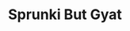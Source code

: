 ---
slug: sprunki-but-gyat-2028
title: Sprunki But Gyat
description: "Sprunki But Gyat is an exciting online game. Play for free directly in your browser!"
icon: /images/popular_mods/Sprunki But Gyat.png
url: https://wowtbc.net/sprunkin/sprunki-gyat/index.html
previewImage: /images/popular_mods/Sprunki But Gyat.png
type: popular mods

# SEO配置
seo:
  title: "Sprunki But Gyat - Play Free Online Game | Fun Browser Games"
  description: "Sprunki But Gyat - Play this fun online game for free in your browser. No download required!"
  ogImage: "/images/popular_mods/Sprunki But Gyat.png"
  keywords: "sprunki-but-gyat-2028, online game, browser game, free game, popular mods game, play online"

videoUrls:
  - https://www.youtube.com/embed/example1
  - https://www.youtube.com/embed/example2

whyPlay:
  title: "Why Play Sprunki But Gyat?"
  items:
    - "Immersive Gameplay: Sprunki But Gyat offers an engaging and immersive gaming experience that will keep you entertained for hours"
    - "Challenging Levels: Test your skills with increasingly difficult challenges and obstacles"
    - "Beautiful Graphics: Enjoy stunning visuals and smooth animations that bring the game world to life"
    - "Regular Updates: New content and features are added regularly to keep the game fresh and exciting"
    - "Free to Play: Experience all the fun without spending a penny"
    - "Community Features: Connect with other players, share strategies, and compete for high scores"
    - "Cross-Platform: Play on any device with a web browser, no downloads required"

features:
  title: "Key Features of Sprunki But Gyat"
  image: "/images/popular_mods/Sprunki But Gyat.png"
  items:
    - "Intuitive Controls: Easy to learn controls make Sprunki But Gyat accessible for players of all skill levels"
    - "Multiple Game Modes: Enjoy various gameplay options that provide different challenges and experiences"
    - "Character Customization: Personalize your gaming experience with unique characters and items"
    - "Achievement System: Complete special tasks to earn rewards and recognition"
    - "Leaderboards: Compete with players worldwide and see who can achieve the highest scores"

characteristics:
  title: "Game Characteristics"
  image: "/images/popular_mods/Sprunki But Gyat.png"
  items:
    - "Genre: Popular mods game with elements of strategy and skill"
    - "Difficulty: Suitable for both casual gamers and those seeking a challenge"
    - "Play Time: Quick sessions or extended gameplay, depending on your preference"
    - "Art Style: Vibrant and engaging visuals that enhance the gaming experience"
    - "Sound Design: Immersive audio that complements the gameplay perfectly"

info: "Sprunki But Gyat is an exciting online game that offers players a unique and engaging gaming experience. With its intuitive controls, stunning visuals, and challenging gameplay, Sprunki But Gyat provides hours of entertainment for players of all ages and skill levels. Whether you're looking for a quick gaming session during a break or an extended play session, Sprunki But Gyat delivers an immersive experience that will keep you coming back for more. The game features multiple levels of increasing difficulty, ensuring that players are constantly challenged as they progress. With regular updates adding new content and features, Sprunki But Gyat remains fresh and exciting, providing endless entertainment options for its growing community of players."

howToPlayIntro: "Welcome to Sprunki But Gyat! This guide will walk you through the basics and help you master the game. Whether you're a beginner or looking to improve your skills, these tips and instructions will enhance your gaming experience."

howToPlaySteps:
  - title: "Getting Started"
    description: "Begin your Sprunki But Gyat adventure by familiarizing yourself with the controls. Use your keyboard or mouse to navigate through the game interface. The tutorial will guide you through the basic mechanics and help you understand the objectives."
  - title: "Understanding the Objectives"
    description: "In Sprunki But Gyat, your main goal is to progress through levels by completing specific objectives. Each level presents unique challenges that require different strategies and approaches."
  - title: "Mastering the Controls"
    description: "Practice using the controls to improve your precision and reaction time. Sprunki But Gyat requires quick reflexes and strategic thinking to overcome obstacles and defeat opponents."
  - title: "Utilizing Power-ups"
    description: "Collect power-ups throughout the game to enhance your abilities and overcome difficult challenges. Each power-up offers unique advantages that can be crucial for success."
  - title: "Developing Strategies"
    description: "As you progress in Sprunki But Gyat, develop effective strategies for different scenarios. Analyze patterns, anticipate challenges, and adapt your approach to maximize your performance."

faq:
  title: "Frequently Asked Questions about Sprunki But Gyat"
  items:
    - question: "Is Sprunki But Gyat free to play?"
      answer: "Yes, Sprunki But Gyat is completely free to play directly in your web browser. No downloads or purchases are required to enjoy the full game experience."
    - question: "Can I play Sprunki But Gyat on mobile devices?"
      answer: "Yes, Sprunki But Gyat is optimized for both desktop and mobile play. You can enjoy the game on any device with a web browser and internet connection."
    - question: "Are there any in-game purchases?"
      answer: "While Sprunki But Gyat is free to play, there may be optional in-game purchases available for cosmetic items or additional features that don't affect core gameplay."
    - question: "How often is Sprunki But Gyat updated?"
      answer: "The developers regularly update Sprunki But Gyat with new content, features, and improvements based on player feedback and game performance."
    - question: "Can I play Sprunki But Gyat offline?"
      answer: "Currently, Sprunki But Gyat requires an internet connection to play as it's a browser-based online game."
    - question: "Is Sprunki But Gyat suitable for children?"
      answer: "Yes, Sprunki But Gyat is designed to be family-friendly and suitable for players of all ages."
    - question: "How do I report bugs or issues?"
      answer: "If you encounter any problems while playing Sprunki But Gyat, you can report them through the game's support page or contact the developers directly through their website."
    - question: "Still Have Questions?"
      answer: "If you have additional questions about Sprunki But Gyat that aren't covered in this FAQ, please visit our support center or contact our customer service team for assistance."
---